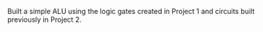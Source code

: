 Built a simple ALU using the logic gates created in Project 1 and circuits built previously in Project 2.

